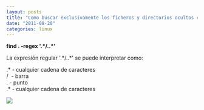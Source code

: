 ```yaml
---
layout: posts
title: "Como buscar exclusivamente los ficheros y directorios ocultos con find"
date: "2011-08-20"
categories: linux
---
```


**find . -regex '.\*/..\*'**  
  
La expresión regular '.\*/..\*' se puede interpretar como:  
  
.\* - cualquier cadena de caracteres  
/  - barra  
. - punto  
.\* - cualquier cadena de caracteres

![](https://blogger.googleusercontent.com/tracker/3262098284547378612-5125099170294857299?l=tablondesastre.blogspot.com)
